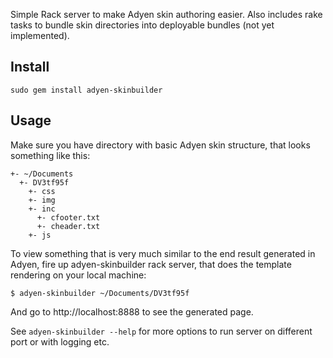 Simple Rack server to make Adyen skin authoring easier. Also includes rake tasks to bundle skin directories into deployable bundles (not yet implemented).

## Install

    sudo gem install adyen-skinbuilder

## Usage

Make sure you have directory with basic Adyen skin structure, that looks something like this:

    +- ~/Documents
      +- DV3tf95f
        +- css
        +- img
        +- inc
          +- cfooter.txt
          +- cheader.txt
        +- js

To view something that is very much similar to the end result generated in Adyen, fire up adyen-skinbuilder rack server, that does the template rendering on your local machine:

    $ adyen-skinbuilder ~/Documents/DV3tf95f

And go to http://localhost:8888 to see the generated page.

See `adyen-skinbuilder --help` for more options to run server on different port or with logging etc.
